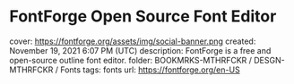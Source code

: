 # FontForge Open Source Font Editor

cover: https://fontforge.org/assets/img/social-banner.png
created: November 19, 2021 6:07 PM (UTC)
description: FontForge is a free and open-source outline font editor.
folder: BOOKMRKS-MTHRFCKR / DESGN-MTHRFCKR / Fonts
tags: fonts
url: https://fontforge.org/en-US